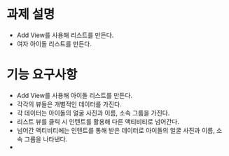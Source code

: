 # 과제 설명
- Add View를 사용해 리스트를 만든다.
- 여자 아이돌 리스트를 만든다.

# 기능 요구사항
- Add View를 사용해 아이돌 리스트를 만든다.
- 각각의 뷰들은 개별적인 데이터를 가진다.
- 각 데이터는 아이돌의 얼굴 사진과 이름, 소속 그룹을 가진다.
- 리스트 뷰를 클릭 시 인텐트를 활용해 다른 액티비티로 넘어간다.
- 넘어간 액티비티에는 인텐트를 통해 받은 데이터로 아이돌의 얼굴 사진과 이름, 소속 그룹을 나타낸다.
- 